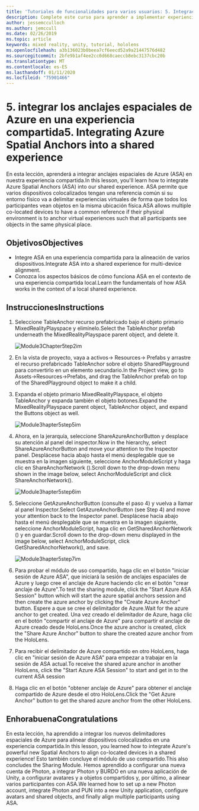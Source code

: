```yaml
---
title: 'Tutoriales de funcionalidades para varios usuarios: 5. Integración de los anclajes espaciales de Azure en una experiencia compartida'
description: Complete este curso para aprender a implementar experiencias compartidas multiusuario en una aplicación de HoloLens 2.
author: jessemcculloch
ms.author: jemccull
ms.date: 02/26/2019
ms.topic: article
keywords: mixed reality, unity, tutorial, hololens
ms.openlocfilehash: a3b136023b0beea7cf6eecd52a9a21447576d482
ms.sourcegitcommit: 2bfe9b1af4ee2cc0d668caeccb8ebc3137cbc20b
ms.translationtype: MT
ms.contentlocale: es-ES
ms.lasthandoff: 01/11/2020
ms.locfileid: "75901466"
---
```

# <a name="5-integrating-azure-spatial-anchors-into-a-shared-experience"></a><span data-ttu-id="986d8-105">5. integrar los anclajes espaciales de Azure en una experiencia compartida</span><span class="sxs-lookup"><span data-stu-id="986d8-105">5. Integrating Azure Spatial Anchors into a shared experience</span></span>

<span data-ttu-id="986d8-106">En esta lección, aprenderá a integrar anclajes espaciales de Azure (ASA) en nuestra experiencia compartida.</span><span class="sxs-lookup"><span data-stu-id="986d8-106">In this lesson, you'll learn how to integrate Azure Spatial Anchors (ASA) into our shared experience.</span></span> <span data-ttu-id="986d8-107">ASA permite que varios dispositivos colocalizados tengan una referencia común si su entorno físico va a delimitar experiencias virtuales de forma que todos los participantes vean objetos en la misma ubicación física.</span><span class="sxs-lookup"><span data-stu-id="986d8-107">ASA allows multiple co-located devices to have a common reference if their physical environment is to anchor virtual experiences such that all participants see objects in the same physical place.</span></span>

## <a name="objectives"></a><span data-ttu-id="986d8-108">Objetivos</span><span class="sxs-lookup"><span data-stu-id="986d8-108">Objectives</span></span>

* <span data-ttu-id="986d8-109">Integre ASA en una experiencia compartida para la alineación de varios dispositivos.</span><span class="sxs-lookup"><span data-stu-id="986d8-109">Integrate ASA into a shared experience for multi-device alignment.</span></span>
* <span data-ttu-id="986d8-110">Conozca los aspectos básicos de cómo funciona ASA en el contexto de una experiencia compartida local.</span><span class="sxs-lookup"><span data-stu-id="986d8-110">Learn the fundamentals of how ASA works in the context of a local shared experience.</span></span>

## <a name="instructions"></a><span data-ttu-id="986d8-111">Instrucciones</span><span class="sxs-lookup"><span data-stu-id="986d8-111">Instructions</span></span>

1. <span data-ttu-id="986d8-112">Seleccione TableAnchor recurso prefabricado bajo el objeto primario MixedRealityPlayspace y elimínelo.</span><span class="sxs-lookup"><span data-stu-id="986d8-112">Select the TableAnchor prefab underneath the MixedRealityPlayspace parent object, and delete it.</span></span>

    ![Module3Chapter5tep2im](images/module3chapter5step2im.PNG)

2. <span data-ttu-id="986d8-114">En la vista de proyecto, vaya a activos-> Resources-> Prefabs y arrastre el recurso prefabricado TableAnchor sobre el objeto SharedPlayground para convertirlo en un elemento secundario.</span><span class="sxs-lookup"><span data-stu-id="986d8-114">In the Project view, go to Assets->Resources->Prefabs, and drag the TableAnchor prefab on top of the SharedPlayground object to make it a child.</span></span>

3. <span data-ttu-id="986d8-115">Expanda el objeto primario MixedRealityPlayspace, el objeto TableAnchor y expanda también el objeto botones.</span><span class="sxs-lookup"><span data-stu-id="986d8-115">Expand the MixedRealityPlayspace parent object, TableAnchor object, and expand the Buttons object as well.</span></span>

    ![Module3hapter5step5im](images/module3chapter5step5im.PNG)

4. <span data-ttu-id="986d8-117">Ahora, en la jerarquía, seleccione ShareAzureAnchorButton y desplace su atención al panel del inspector.</span><span class="sxs-lookup"><span data-stu-id="986d8-117">Now in the hierarchy, select ShareAzureAnchorButton and move your attention to the Inspector panel.</span></span> <span data-ttu-id="986d8-118">Desplácese hacia abajo hasta el menú desplegable que se muestra en la imagen siguiente, seleccione AnchorModuleScript y haga clic en ShareAnchorNetwork ().</span><span class="sxs-lookup"><span data-stu-id="986d8-118">Scroll down to the drop-down menu shown in the image below, select AnchorModuleScript and click ShareAnchorNetwork().</span></span>

    ![Module3hapter5step6im](images/module3chapter5step6im.PNG)

5. <span data-ttu-id="986d8-120">Seleccione GetAzureAnchorButton (consulte el paso 4) y vuelva a llamar al panel Inspector.</span><span class="sxs-lookup"><span data-stu-id="986d8-120">Select GetAzureAnchorButton (see Step 4) and move your attention back to the Inspector panel.</span></span> <span data-ttu-id="986d8-121">Desplácese hacia abajo hasta el menú desplegable que se muestra en la imagen siguiente, seleccione AnchorModuleScript, haga clic en GetSharedAnchorNetwork () y en guardar.</span><span class="sxs-lookup"><span data-stu-id="986d8-121">Scroll down to the drop-down menu displayed in the image below, select AnchorModuleScript, click GetSharedAnchorNetwork(), and save.</span></span>

    ![Module3hapter5step7im](images/module3chapter5step7im.PNG)

6. <span data-ttu-id="986d8-123">Para probar el módulo de uso compartido, haga clic en el botón "iniciar sesión de Azure ASA", que iniciará la sesión de anclajes espaciales de Azure y luego cree el anclaje de Azure haciendo clic en el botón "crear anclaje de Azure".</span><span class="sxs-lookup"><span data-stu-id="986d8-123">To test the sharing module, click the "Start Azure ASA Session" button which will start the azure spatial anchors session and then create the azure anchor by clicking the "Create Azure Anchor" button.</span></span> <span data-ttu-id="986d8-124">Espere a que se cree el delimitador de Azure.</span><span class="sxs-lookup"><span data-stu-id="986d8-124">Wait for the azure anchor to get created.</span></span> <span data-ttu-id="986d8-125">Una vez creado el delimitador de Azure, haga clic en el botón "compartir el anclaje de Azure" para compartir el anclaje de Azure creado desde HoloLens.</span><span class="sxs-lookup"><span data-stu-id="986d8-125">Once the azure anchor is created, click the "Share Azure Anchor" button to share the created azure anchor from the HoloLens.</span></span>

7. <span data-ttu-id="986d8-126">Para recibir el delimitador de Azure compartido en otro HoloLens, haga clic en "iniciar sesión de Azure ASA" para empezar a trabajar en la sesión de ASA actual.</span><span class="sxs-lookup"><span data-stu-id="986d8-126">To receive the shared azure anchor in another HoloLens, click the "Start Azure ASA Session" to start and get in to the current ASA session</span></span>

8. <span data-ttu-id="986d8-127">Haga clic en el botón "obtener anclaje de Azure" para obtener el anclaje compartido de Azure desde el otro HoloLens.</span><span class="sxs-lookup"><span data-stu-id="986d8-127">Click the "Get Azure Anchor" button to get the shared azure anchor from the other HoloLens.</span></span>

## <a name="congratulations"></a><span data-ttu-id="986d8-128">Enhorabuena</span><span class="sxs-lookup"><span data-stu-id="986d8-128">Congratulations</span></span>

<span data-ttu-id="986d8-129">En esta lección, ha aprendido a integrar los nuevos delimitadores espaciales de Azure para alinear dispositivos colocalizados en una experiencia compartida.</span><span class="sxs-lookup"><span data-stu-id="986d8-129">In this lesson, you learned how to integrate Azure's powerful new Spatial Anchors to align co-located devices in a shared experience!</span></span> <span data-ttu-id="986d8-130">Esto también concluye el módulo de uso compartido.</span><span class="sxs-lookup"><span data-stu-id="986d8-130">This also concludes the Sharing Module.</span></span> <span data-ttu-id="986d8-131">Hemos aprendido a configurar una nueva cuenta de Photon, a integrar Photon y BURDO en una nueva aplicación de Unity, a configurar avatares y a objetos compartidos y, por último, a alinear varios participantes con ASA.</span><span class="sxs-lookup"><span data-stu-id="986d8-131">We learned how to set up a new Photon account, integrate Photon and PUN into a new Unity application, configure avatars and shared objects, and finally align multiple participants using ASA.</span></span>
